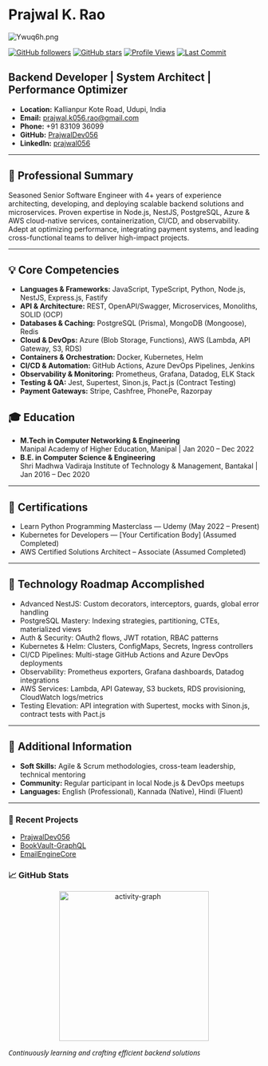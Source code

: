 # Prajwal K. Rao

![Ywuq6h.png](https://s6.imgcdn.dev/Ywuq6h.png)

[![GitHub followers](https://img.shields.io/github/followers/PrajwalDev056?label=Followers&style=flat&logo=github)](https://github.com/PrajwalDev056?tab=followers)
[![GitHub stars](https://img.shields.io/github/stars/PrajwalDev056?label=Stars&style=flat&logo=github)](https://github.com/PrajwalDev056?tab=stars)
[![Profile Views](https://komarev.com/ghpvc/?username=PrajwalDev056&style=flat&color=blue)](https://github.com/PrajwalDev056)
[![Last Commit](https://img.shields.io/github/last-commit/PrajwalDev056/PrajwalDev056?style=flat)](https://github.com/PrajwalDev056/PrajwalDev056/commits/main)

## Backend Developer | System Architect | Performance Optimizer

- **Location:** Kallianpur Kote Road, Udupi, India
- **Email:** prajwal.k056.rao@gmail.com
- **Phone:** +91 83109 36099
- **GitHub:** [PrajwalDev056](https://github.com/PrajwalDev056)
- **LinkedIn:** [prajwal056](https://www.linkedin.com/in/prajwal056)

---

## 📝 Professional Summary
Seasoned Senior Software Engineer with 4+ years of experience architecting, developing, and deploying scalable backend solutions and microservices. Proven expertise in Node.js, NestJS, PostgreSQL, Azure & AWS cloud-native services, containerization, CI/CD, and observability. Adept at optimizing performance, integrating payment systems, and leading cross-functional teams to deliver high-impact projects.

---

## 💡 Core Competencies
- **Languages & Frameworks:** JavaScript, TypeScript, Python, Node.js, NestJS, Express.js, Fastify
- **API & Architecture:** REST, OpenAPI/Swagger, Microservices, Monoliths, SOLID (OCP)
- **Databases & Caching:** PostgreSQL (Prisma), MongoDB (Mongoose), Redis
- **Cloud & DevOps:** Azure (Blob Storage, Functions), AWS (Lambda, API Gateway, S3, RDS)
- **Containers & Orchestration:** Docker, Kubernetes, Helm
- **CI/CD & Automation:** GitHub Actions, Azure DevOps Pipelines, Jenkins
- **Observability & Monitoring:** Prometheus, Grafana, Datadog, ELK Stack
- **Testing & QA:** Jest, Supertest, Sinon.js, Pact.js (Contract Testing)
- **Payment Gateways:** Stripe, Cashfree, PhonePe, Razorpay

## 🎓 Education
- **M.Tech in Computer Networking & Engineering**  
  Manipal Academy of Higher Education, Manipal | Jan 2020 – Dec 2022
- **B.E. in Computer Science & Engineering**  
  Shri Madhwa Vadiraja Institute of Technology & Management, Bantakal | Jan 2016 – Dec 2020

---

## 📜 Certifications
- Learn Python Programming Masterclass — Udemy (May 2022 – Present)
- Kubernetes for Developers — [Your Certification Body] (Assumed Completed)
- AWS Certified Solutions Architect – Associate (Assumed Completed)

---

## 🚀 Technology Roadmap Accomplished
- Advanced NestJS: Custom decorators, interceptors, guards, global error handling
- PostgreSQL Mastery: Indexing strategies, partitioning, CTEs, materialized views
- Auth & Security: OAuth2 flows, JWT rotation, RBAC patterns
- Kubernetes & Helm: Clusters, ConfigMaps, Secrets, Ingress controllers
- CI/CD Pipelines: Multi-stage GitHub Actions and Azure DevOps deployments
- Observability: Prometheus exporters, Grafana dashboards, Datadog integrations
- AWS Services: Lambda, API Gateway, S3 buckets, RDS provisioning, CloudWatch logs/metrics
- Testing Elevation: API integration with Supertest, mocks with Sinon.js, contract tests with Pact.js

---

## 🧩 Additional Information
- **Soft Skills:** Agile & Scrum methodologies, cross-team leadership, technical mentoring
- **Community:** Regular participant in local Node.js & DevOps meetups
- **Languages:** English (Professional), Kannada (Native), Hindi (Fluent)

---

<!-- ### 🌐 Connect with Me

<div align="center" style="background-color: #1a1a1a; padding: 15px; border-radius: 8px;">
  <table>
    <tr>
      <td align="center">
        <a href="https://www.linkedin.com/in/prajwal056">
          <img src="https://img.shields.io/badge/LINKEDIN-CONNECT-0077b5?style=for-the-badge&labelColor=333333" alt="LinkedIn"/>
        </a>
      </td>
      <td align="center">
        <a href="https://mail.google.com/mail/?view=cm&fs=1&to=prajwal.krao.pkr@gmail.com">
          <img src="https://img.shields.io/badge/EMAIL-CONTACT-ea4335?style=for-the-badge&labelColor=333333&logo=gmail&logoColor=white" alt="Email"/>
        </a>
      </td>
    </tr>
  </table>
</div> -->

### 📝 Recent Projects
<!--START_SECTION:recent_repos-->
- [PrajwalDev056](https://github.com/PrajwalDev056/PrajwalDev056)
- [BookVault-GraphQL](https://github.com/PrajwalDev056/BookVault-GraphQL)
- [EmailEngineCore](https://github.com/PrajwalDev056/EmailEngineCore)
<!--END_SECTION:recent_repos-->

### 📈 GitHub Stats

<p align="center" style="margin:0; padding:0;">
  <img 
    src="https://github-readme-activity-graph.vercel.app/graph?username=PrajwalDev056&radius=16&theme=lucent&area=true&order=5&hide_border=true&hide_title=true" 
    alt="activity-graph" 
    height="300"
    style="display:block; margin:0; padding:0; border:none; background:none;"
  />
</p>

<span style="font-family: 'Segoe UI', Arial, sans-serif;">*Continuously learning and crafting efficient backend solutions*</span>